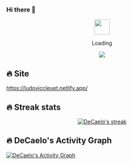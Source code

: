 ### Hi there 👋

<div align="center">
	<img src="https://enterprise.github.com/assets/spinners/octocat-spinner-128-26a44333917854c6794d55eac947b1277fced54f1f60c5df5d93431db8753bc5.gif" width="40" height="40">
	<p>Loading</p>
</div>

<p align="center">
  <a href=""><img src="https://readme-typing-svg.herokuapp.com?color=F7D15B&lines=javascript+%26+ruby+developer"></a>
</p>

## 🔥 Site

https://ludoviccleuet.netlify.app/


## 🔥 Streak stats

<p align="center">
  <a href="">
    <img title="🔥 Get streak stats for your profile at git.io/streak-stats" alt="DeCaelo's streak" src="https://github-readme-streak-stats.herokuapp.com/?user=DeCaelo&theme=monokai-metallian&hide_border=true"/>
  </a>
</p>


## 🔥 DeCaelo's Activity Graph

<!-- https://github.com/DeCaelo/github-readme-activity-graph -->
<a href=""><img alt="DeCaelo's Activity Graph" src="https://activity-graph.herokuapp.com/graph?username=DeCaelo&bg_color=1F222E&color=F8D866&line=F85D7F&point=FFFFFF&hide_border=true" /></a>

